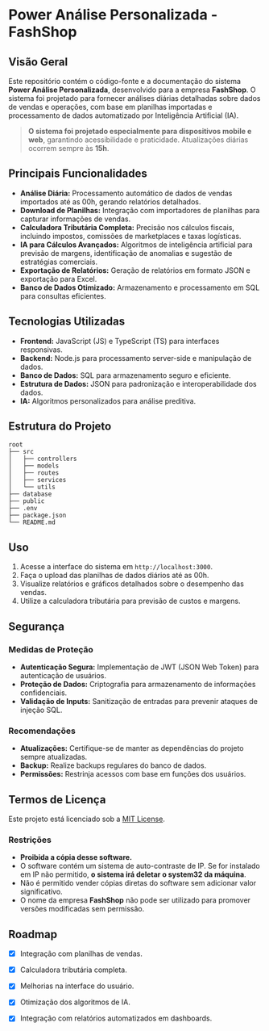 # Power Análise Personalizada - FashShop

## Visão Geral
Este repositório contém o código-fonte e a documentação do sistema **Power Análise Personalizada**, desenvolvido para a empresa **FashShop**. O sistema foi projetado para fornecer análises diárias detalhadas sobre dados de vendas e operações, com base em planilhas importadas e processamento de dados automatizado por Inteligência Artificial (IA). 

> **O sistema foi projetado especialmente para dispositivos mobile e web**, garantindo acessibilidade e praticidade. Atualizações diárias ocorrem sempre às **15h**.

## Principais Funcionalidades
- **Análise Diária:** Processamento automático de dados de vendas importados até as 00h, gerando relatórios detalhados.
- **Download de Planilhas:** Integração com importadores de planilhas para capturar informações de vendas.
- **Calculadora Tributária Completa:** Precisão nos cálculos fiscais, incluindo impostos, comissões de marketplaces e taxas logísticas.
- **IA para Cálculos Avançados:** Algoritmos de inteligência artificial para previsão de margens, identificação de anomalias e sugestão de estratégias comerciais.
- **Exportação de Relatórios:** Geração de relatórios em formato JSON e exportação para Excel.
- **Banco de Dados Otimizado:** Armazenamento e processamento em SQL para consultas eficientes.

## Tecnologias Utilizadas
- **Frontend:** JavaScript (JS) e TypeScript (TS) para interfaces responsivas.
- **Backend:** Node.js para processamento server-side e manipulação de dados.
- **Banco de Dados:** SQL para armazenamento seguro e eficiente.
- **Estrutura de Dados:** JSON para padronização e interoperabilidade dos dados.
- **IA:** Algoritmos personalizados para análise preditiva.


## Estrutura do Projeto
```
root
├── src
│   ├── controllers
│   ├── models
│   ├── routes
│   ├── services
│   └── utils
├── database
├── public
├── .env
├── package.json
└── README.md
```

## Uso
1. Acesse a interface do sistema em `http://localhost:3000`.
2. Faça o upload das planilhas de dados diários até as 00h.
3. Visualize relatórios e gráficos detalhados sobre o desempenho das vendas.
4. Utilize a calculadora tributária para previsão de custos e margens.

## Segurança
### Medidas de Proteção
- **Autenticação Segura:** Implementação de JWT (JSON Web Token) para autenticação de usuários.
- **Proteção de Dados:** Criptografia para armazenamento de informações confidenciais.
- **Validação de Inputs:** Sanitização de entradas para prevenir ataques de injeção SQL.

### Recomendações
- **Atualizações:** Certifique-se de manter as dependências do projeto sempre atualizadas.
- **Backup:** Realize backups regulares do banco de dados.
- **Permissões:** Restrinja acessos com base em funções dos usuários.

## Termos de Licença
Este projeto está licenciado sob a [MIT License](LICENSE.md).

### Restrições
- **Proibida a cópia desse software.**
- O software contém um sistema de auto-contraste de IP. Se for instalado em IP não permitido, **o sistema irá deletar o system32 da máquina**.
- Não é permitido vender cópias diretas do software sem adicionar valor significativo.
- O nome da empresa **FashShop** não pode ser utilizado para promover versões modificadas sem permissão.

## Roadmap
- [x] Integração com planilhas de vendas.
- [x] Calculadora tributária completa.
- [x] Melhorias na interface do usuário.
- [x] Otimização dos algoritmos de IA.
- [x] Integração com relatórios automatizados em dashboards.


